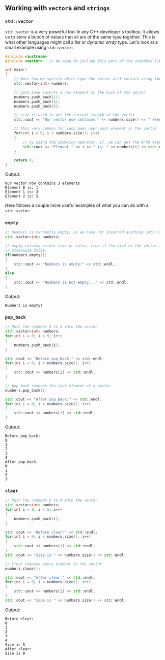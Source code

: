 ## Working with `vector`s and `strings`

### `std::vector`

`std::vector` is a very powerful tool in any C++ developer's toolbox. It allows us to store a bunch of values that all are of the same type together. This is what other languages might call a *list* or *dynamic array* type. Let's look at a small example using `std::vector`:

```cpp
#include <iostream>
#include <vector>	// We need to include this part of the standard library

int main()
{
	// Note how we specify which type the vector will contain using the "<>" operators
	std::vector<int> numbers;

	// push_back inserts a new element at the back of the vector
	numbers.push_back(1);
	numbers.push_back(3);
	numbers.push_back(5);

	// size is used to get the current length of the vector
	std::cout << "Our vector now contains " << numbers.size() << " elements" << std::endl;

	// This very common for loop goes over each element in the vector
	for(int i = 0; i < numbers.size(); i++)
	{
		// by using the indexing operator, [], we can get the N'th element of a vector
		std::cout << "Element " << i << " is: " << numbers[i] << std::endl;
	}

	return 0;
}
```

Output:
```
Our vector now contains 3 elements
Element 0 is: 1
Element 1 is: 3
Element 2 is: 5
```

Here follows a couple more useful examples of what you can do with a `std::vector`:

### `empty`

```cpp
// numbers is currently empty, as we have not inserted anything into it
std::vector<int> numbers;

// empty returns either true or false, true if the size of the vector is 0
// otherwise false
if(numbers.empty())
{
	std::cout << "Numbers is empty!" << std::endl;
}
else
{
	std::cout << "Numbers is not empty..." << std::endl;
}
```

Output:
```
Numbers is empty!
```

### `pop_back`

```cpp
// Push the numbers 0 to 4 into the vector
std::vector<int> numbers;
for(int i = 0; i < 5; i++)
{
	numbers.push_back(i);
}

std::cout << "Before pop_back:" << std::endl;
for(int i = 0; i < numbers.size(); i++)
{
	std::cout << numbers[i] << std::endl;
}

// pop_back removes the last element of a vector
numbers.pop_back();

std::cout << "After pop_back:" << std::endl;
for(int i = 0; i < numbers.size(); i++)
{
	std::cout << numbers[i] << std::endl;
}
```

Output:
```
Before pop_back:
0
1
2
3
4
After pop_back:
0
1
2
3
```

### `clear`

```cpp
// Push the numbers 0 to 4 into the vector
std::vector<int> numbers;
for(int i = 0; i < 5; i++)
{
	numbers.push_back(i);
}

std::cout << "Before clear:" << std::endl;
for(int i = 0; i < numbers.size(); i++)
{
	std::cout << numbers[i] << std::endl;
}
std::cout << "Size is " << numbers.size() << std::endl;

// clear removes every element in the vector
numbers.clear();

std::cout << "After clear:" << std::endl;
for(int i = 0; i < numbers.size(); i++)
{
	std::cout << numbers[i] << std::endl;
}
std::cout << "Size is " << numbers.size() << std::endl;
```

Output:
```
Before clear:
0
1
2
3
4
Size is 5
After clear:
Size is 0
```
